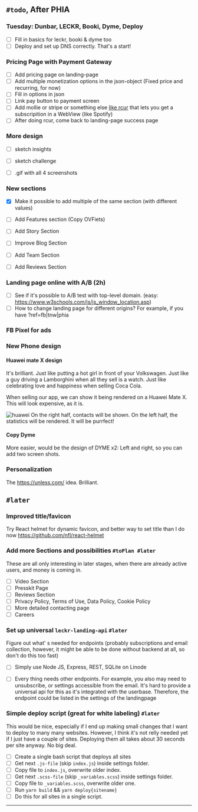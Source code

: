 
## `#todo`, After PHIA

### Tuesday: Dunbar, LECKR, Booki, Dyme, Deploy

- [ ] Fill in basics for leckr, booki & dyme too
- [ ] Deploy and set up DNS correctly. That's a start!

### Pricing Page with Payment Gateway

- [ ] Add pricing page on landing-page
- [ ] Add multiple monetization options in the json-object (Fixed price and recurring, for now)
- [ ] Fill in options in json
- [ ] Link pay button to payment screen
- [ ] Add mollie or stripe or something else [like rcur](https://rcur.nl/) that lets you get a subscripition in a WebView (like Spotify)
- [ ] After doing rcur, come back to landing-page success page

### More design

- [ ] sketch insights
- [ ] sketch challenge
- [ ] .gif with all 4 screenshots



### New sections

- [x] Make it possible to add multiple of the same section (with different values)
- [ ] Add Features section (Copy OVFiets)
- [ ] Add Story Section
- [ ] Improve Blog Section
- [ ] Add Team Section
- [ ] Add Reviews Section


### Landing page online with A/B (2h)

- [ ] See if it's possible to A/B test with top-level domain. (easy: https://www.w3schools.com/js/js_window_location.asp)
- [ ] How to change landing page for different origins? For example, if you have ?ref=fb|tnw|phia

### FB Pixel for ads

### New Phone design

#### Huawei mate X design

It's brilliant. Just like putting a hot girl in front of your Volkswagen. Just like a guy driving a Lamborghini when all they sell is a watch. Just like celebrating love and happiness when selling Coca Cola.

When selling our app, we can show it being rendered on a Huawei Mate X. This will look expensive, as it is. 

![huawei](https://user-images.githubusercontent.com/1976888/56899590-16b25200-6a94-11e9-8dcb-2dd36e9bac99.jpg)
On the right half, contacts will be shown. On the left half, the statistics will be rendered. It will be purrfect!

#### Copy Dyme

More easier, would be the design of DYME x2: Left and right, so you can add two screen shots.

### Personalization

The https://unless.com/ idea. Brilliant.

## `#later`

### Improved title/favicon

Try React helmet for dynamic favicon, and better way to set title than I do now
https://github.com/nfl/react-helmet


### Add more Sections and possibilities `#toPlan #later` 

These are all only interesting in later stages, when there are already active users, and money is coming in. 

- [ ] Video Section
- [ ] Presskit Page
- [ ] Reviews Section
- [ ] Privacy Policy, Terms of Use, Data Policy, Cookie Policy
- [ ] More detailed contacting page
- [ ] Careers

### Set up universal `leckr-landing-api` `#later`

Figure out what' s needed for endpoints (probably subscriptions and email collection, however, it might be able to be done without backend at all, so don't do this too fast)

- [ ] Simply use Node JS, Express, REST, SQLite on Linode 
- [ ] Every thing needs other endpoints. For example, you also may need to unsubscribe, or settings accessible from the email. It's hard to provide a universal api for this as it's integrated with the userbase. Therefore, the endpoint could be listed in the settings of the landingpage


### Simple deploy script (great for white labeling) `#later`

This would be nice, especially if I end up making small changes that I want to deploy to many many websites. However, I think it's not relly needed yet if I just have a couple of sites. Deploying them all takes about 30 seconds per site anyway. No big deal. 

- [ ] Create a single bash script that deploys all sites
- [ ] Get next `.js-file` (skip `index.js`) inside settings folder. 
- [ ] Copy file to `index.js`, overwrite older index.
- [ ] Get next `.scss-file` (skip `_variables.scss`) inside settings folder.
- [ ] Copy file to `_variables.scss`, overwrite older one.
- [ ] Run `yarn build` && `yarn deploy{sitename}`
- [ ] Do this for all sites in a single script.

------------
